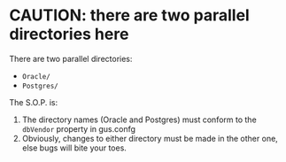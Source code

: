 # CAUTION:  there are two parallel directories here
There are two parallel directories:
- `Oracle/`
- `Postgres/`

The S.O.P. is:
1. The directory names (Oracle and Postgres) must conform to the `dbVendor` property in gus.confg
2. Obviously, changes to either directory must be made in the other one, else bugs will bite your toes.
